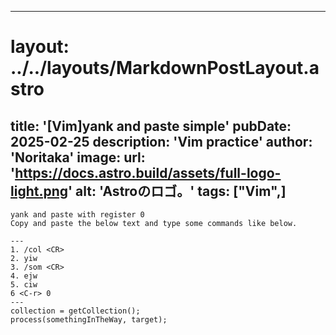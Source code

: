 
---
# layout: ../../layouts/MarkdownPostLayout.astro
title: '[Vim]yank and paste simple'
pubDate: 2025-02-25
description: 'Vim practice'
author: 'Noritaka'
image:
    url: 'https://docs.astro.build/assets/full-logo-light.png'
    alt: 'Astroのロゴ。'
tags: ["Vim",]
---

```
yank and paste with register 0
Copy and paste the below text and type some commands like below.

---
1. /col <CR>
2. yiw
3. /som <CR>
4. ejw 
5. ciw
6 <C-r> 0
---
collection = getCollection();
process(somethingInTheWay, target);
